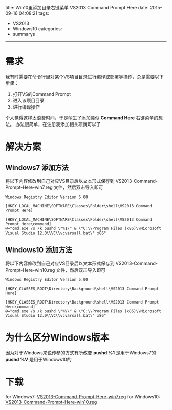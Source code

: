 title: Win10里添加目录右键菜单 VS2013 Command Prompt Here
date: 2015-09-16 04:08:21
tags:
  - VS2013
  - Windows10
categories:
  - summarys
---
# 需求
我有时需要在命令行里对某个VS项目目录进行编译或部署等操作，总是需要以下步骤：
1. 打开VS的Command Prompt
2. 进入该项目目录
3. 进行编译操作

个人觉得这样太浪费时间，于是萌生了添加类似 **Command Here** 右键菜单的想法。
办法很简单，在注册表添加相关项就可以了

# 解决方案
## Windows7 添加方法
将以下内容修改到自己对应VS目录后以文本形式保存到 VS2013-Command-Prompt-Here-win7.reg 文件，然后双击导入即可
```reg
Windows Registry Editor Version 5.00

[HKEY_LOCAL_MACHINE\SOFTWARE\Classes\Folder\shell\VS2013 Command Prompt Here]

[HKEY_LOCAL_MACHINE\SOFTWARE\Classes\Folder\shell\VS2013 Command Prompt Here\command]
@="cmd.exe /s /k pushd \"%1\" & \"C:\\Program Files (x86)\\Microsoft Visual Studio 12.0\\VC\\vcvarsall.bat\" x86"
```

## Windows10 添加方法
将以下内容修改到自己对应VS目录后以文本形式保存到 VS2013-Command-Prompt-Here-win10.reg 文件，然后双击导入即可
```reg
Windows Registry Editor Version 5.00

[HKEY_CLASSES_ROOT\Directory\Background\shell\VS2013 Command Prompt Here]

[HKEY_CLASSES_ROOT\Directory\Background\shell\VS2013 Command Prompt Here\command]
@="cmd.exe /s /k pushd \"%V\" & \"C:\\Program Files (x86)\\Microsoft Visual Studio 12.0\\VC\\vcvarsall.bat\" x86"
```

# 为什么区分Windows版本
因为对于Windows来说传参的方式有所改变
**pushd %1** 是用于Windows7的
**pushd %V** 是用于Windows10的

# 下载
for Windows7: [VS2013-Command-Prompt-Here-win7.reg](/files/regfiles/VS2013-Command-Prompt-Here-win7.reg)
for Windows10: [VS2013-Command-Prompt-Here-win10.reg](/files/regfiles/VS2013-Command-Prompt-Here-win10.reg)
